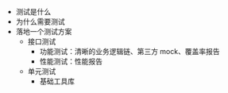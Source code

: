 - 测试是什么
- 为什么需要测试
- 落地一个测试方案
  - 接口测试
    - 功能测试：清晰的业务逻辑链、第三方 mock、覆盖率报告
    - 性能测试：性能报告
  - 单元测试
    - 基础工具库




